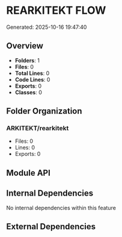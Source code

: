 # REARKITEKT FLOW
Generated: 2025-10-16 19:47:40

## Overview
- **Folders**: 1
- **Files**: 0
- **Total Lines**: 0
- **Code Lines**: 0
- **Exports**: 0
- **Classes**: 0

## Folder Organization

### ARKITEKT/rearkitekt
- Files: 0
- Lines: 0
- Exports: 0

## Module API

## Internal Dependencies

No internal dependencies within this feature

## External Dependencies
